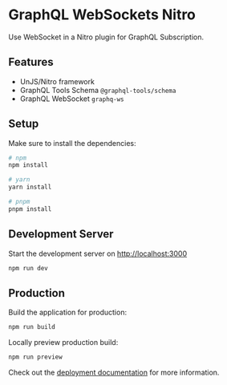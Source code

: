 # GraphQL WebSockets Nitro

Use WebSocket in a Nitro plugin for GraphQL Subscription.

## Features

- UnJS/Nitro framework
- GraphQL Tools Schema `@graphql-tools/schema`
- GraphQL WebSocket `graphq-ws`

## Setup

Make sure to install the dependencies:

```bash
# npm
npm install

# yarn
yarn install

# pnpm
pnpm install
```

## Development Server

Start the development server on <http://localhost:3000>

```bash
npm run dev
```

## Production

Build the application for production:

```bash
npm run build
```

Locally preview production build:

```bash
npm run preview
```

Check out the [deployment documentation](https://nitro.unjs.io/deploy) for more information.
